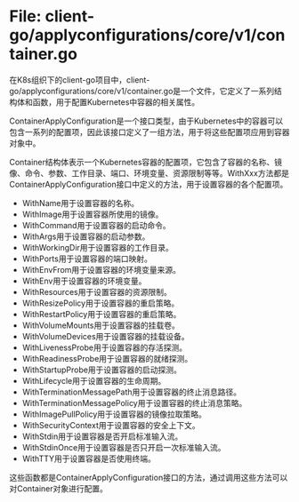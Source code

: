 # File: client-go/applyconfigurations/core/v1/container.go

在K8s组织下的client-go项目中，client-go/applyconfigurations/core/v1/container.go是一个文件，它定义了一系列结构体和函数，用于配置Kubernetes中容器的相关属性。

ContainerApplyConfiguration是一个接口类型，由于Kubernetes中的容器可以包含一系列的配置项，因此该接口定义了一组方法，用于将这些配置项应用到容器对象中。

Container结构体表示一个Kubernetes容器的配置项，它包含了容器的名称、镜像、命令、参数、工作目录、端口、环境变量、资源限制等等。WithXxx方法都是ContainerApplyConfiguration接口中定义的方法，用于设置容器的各个配置项。

- WithName用于设置容器的名称。
- WithImage用于设置容器所使用的镜像。
- WithCommand用于设置容器的启动命令。
- WithArgs用于设置容器的启动参数。
- WithWorkingDir用于设置容器的工作目录。
- WithPorts用于设置容器的端口映射。
- WithEnvFrom用于设置容器的环境变量来源。
- WithEnv用于设置容器的环境变量。
- WithResources用于设置容器的资源限制。
- WithResizePolicy用于设置容器的重启策略。
- WithRestartPolicy用于设置容器的重启策略。
- WithVolumeMounts用于设置容器的挂载卷。
- WithVolumeDevices用于设置容器的挂载设备。
- WithLivenessProbe用于设置容器的存活探测。
- WithReadinessProbe用于设置容器的就绪探测。
- WithStartupProbe用于设置容器的启动探测。
- WithLifecycle用于设置容器的生命周期。
- WithTerminationMessagePath用于设置容器的终止消息路径。
- WithTerminationMessagePolicy用于设置容器的终止消息策略。
- WithImagePullPolicy用于设置容器的镜像拉取策略。
- WithSecurityContext用于设置容器的安全上下文。
- WithStdin用于设置容器是否开启标准输入流。
- WithStdinOnce用于设置容器是否只开启一次标准输入流。
- WithTTY用于设置容器是否使用终端。

这些函数都是ContainerApplyConfiguration接口的方法，通过调用这些方法可以对Container对象进行配置。

